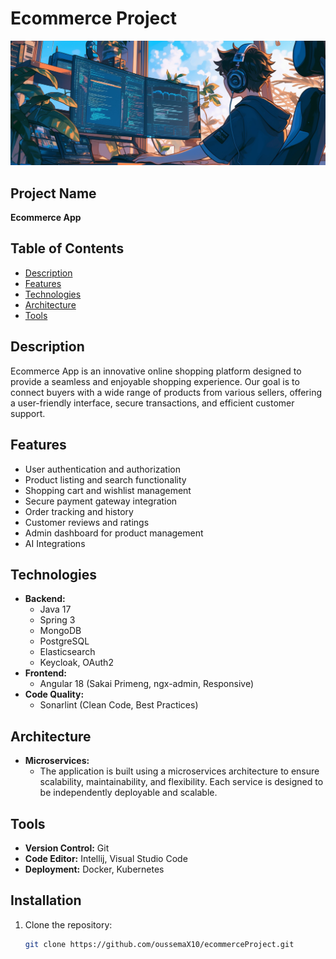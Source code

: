# Ecommerce Project

![Project Banner](assets/ecommerceProjectBanner.png)

## Project Name
**Ecommerce App**

## Table of Contents
- [Description](#description)
- [Features](#features)
- [Technologies](#technologies)
- [Architecture](#architecture)
- [Tools](#tools)

## Description
Ecommerce App is an innovative online shopping platform designed to provide a seamless and enjoyable shopping experience. Our goal is to connect buyers with a wide range of products from various sellers, offering a user-friendly interface, secure transactions, and efficient customer support.

## Features
- User authentication and authorization
- Product listing and search functionality
- Shopping cart and wishlist management
- Secure payment gateway integration
- Order tracking and history
- Customer reviews and ratings
- Admin dashboard for product management
- AI Integrations

## Technologies
- **Backend:**
  - Java 17
  - Spring 3
  - MongoDB
  - PostgreSQL
  - Elasticsearch
  - Keycloak, OAuth2
- **Frontend:**
  - Angular 18 (Sakai Primeng, ngx-admin, Responsive)
- **Code Quality:**
  - Sonarlint (Clean Code, Best Practices)

## Architecture
- **Microservices:**
  - The application is built using a microservices architecture to ensure scalability, maintainability, and flexibility. Each service is designed to be independently deployable and scalable.

## Tools
- **Version Control:** Git
- **Code Editor:** Intellij, Visual Studio Code
- **Deployment:** Docker, Kubernetes

## Installation
1. Clone the repository:
   ```bash
   git clone https://github.com/oussemaX10/ecommerceProject.git
